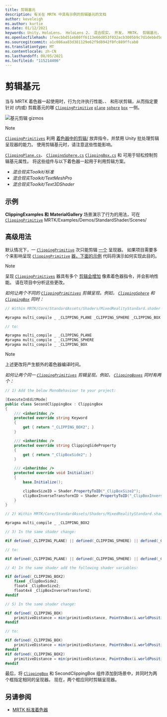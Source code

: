 ```yaml
---
title: 剪辑基元
description: 有关在 MRTK 中具有示例的剪辑基元的文档
author: keveleigh
ms.author: kurtie
ms.date: 01/12/2021
keywords: Unity，HoloLens， HoloLens 2， 混合现实， 开发， MRTK， 剪辑基元，
ms.openlocfilehash: 1feecbbd51eb80ff6113e66d053f032acb3005b9c7d1debbd5dfd46da0925798
ms.sourcegitcommit: a1c086aa83d381129e62f9d8942f0fc889ffcab0
ms.translationtype: MT
ms.contentlocale: zh-CN
ms.lasthandoff: 08/05/2021
ms.locfileid: "115214406"
---
```

# <a name="clipping-primitive"></a>剪辑基元

当与 MRTK 着色器一起使用时，行为允许执行性能、、 和形状剪辑，从而指定要针对 (内或) 剪裁基元的哪 [`ClippingPrimitive`](xref:Microsoft.MixedReality.Toolkit.Utilities.ClippingPrimitive) [`plane`](xref:Microsoft.MixedReality.Toolkit.Utilities.ClippingPlane) [`sphere`](xref:Microsoft.MixedReality.Toolkit.Utilities.ClippingSphere) [`box`](xref:Microsoft.MixedReality.Toolkit.Utilities.ClippingBox) 一侧。

![基元剪辑 gizmos](../images/mrtk-standard-shader/MRTK_PrimitiveClippingGizmos.gif)

> [!NOTE]
> [`ClippingPrimitives`](xref:Microsoft.MixedReality.Toolkit.Utilities.ClippingPrimitive) 利用 [着色器中的剪辑/](https://developer.download.nvidia.com/cg/clip.html) 放弃指令，并禁用 Unity 批处理剪辑呈现器的能力。 使用剪辑基元时，请注意这些性能影响。

[`ClippingPlane.cs`](xref:Microsoft.MixedReality.Toolkit.Utilities.ClippingPlane)、 [`ClippingSphere.cs`](xref:Microsoft.MixedReality.Toolkit.Utilities.ClippingSphere) [`ClippingBox.cs`](xref:Microsoft.MixedReality.Toolkit.Utilities.ClippingBox) 和 可用于轻松控制剪辑基元属性。 将这些组件与以下着色器一起用于利用剪辑方案。

- *混合现实Toolkit/标准*
- *混合现实Toolkit/TextMeshPro*
- *混合现实Toolkit/Text3DShader*

## <a name="examples"></a>示例

**ClippingExamples 和** **MaterialGallery** 场景演示了行为的用法，可在 [`ClippingPrimitive`](xref:Microsoft.MixedReality.Toolkit.Utilities.ClippingPrimitive) MRTK/Examples/Demos/StandardShader/Scenes/

## <a name="advanced-usage"></a>高级用法

默认情况下，一 [`ClippingPrimitive`](xref:Microsoft.MixedReality.Toolkit.Utilities.ClippingPrimitive) 次只能剪辑 [一个](https://docs.unity3d.com/ScriptReference/Renderer.html) 呈现器。 如果项目需要多个来影响呈现 [`ClippingPrimitive`](xref:Microsoft.MixedReality.Toolkit.Utilities.ClippingPrimitive) [器，下面的示例](https://docs.unity3d.com/ScriptReference/Renderer.html)  代码将演示如何实现此目的。

> [!NOTE]
> 呈现 [`ClippingPrimitives`](xref:Microsoft.MixedReality.Toolkit.Utilities.ClippingPrimitive) 器具有多个 [剪辑会增加](https://docs.unity3d.com/ScriptReference/Renderer.html) 像素着色器指令，并会影响性能。 请在项目中分析这些更改。

*如何让两个不同的 [`ClippingPrimitives`](xref:Microsoft.MixedReality.Toolkit.Utilities.ClippingPrimitive) 剪辑呈现。例如， [`ClippingSphere`](xref:Microsoft.MixedReality.Toolkit.Utilities.ClippingSphere) 和 [`ClippingBox`](xref:Microsoft.MixedReality.Toolkit.Utilities.ClippingBox) 同时：*

```C#
// Within MRTK/Core/StandardAssets/Shaders/MixedRealityStandard.shader (or another MRTK shader) change:

#pragma multi_compile _ _CLIPPING_PLANE _CLIPPING_SPHERE _CLIPPING_BOX

// to:

#pragma multi_compile _ _CLIPPING_PLANE
#pragma multi_compile _ _CLIPPING_SPHERE
#pragma multi_compile _ _CLIPPING_BOX
```

> [!NOTE]
> 上述更改将产生额外的着色器编译时间。

*如何让两个同一 [`ClippingPrimitives`](xref:Microsoft.MixedReality.Toolkit.Utilities.ClippingPrimitive) 剪辑呈现。例如， [`ClippingBoxes`](xref:Microsoft.MixedReality.Toolkit.Utilities.ClippingBox) 同时有两个：*

```C#
// 1) Add the below MonoBehaviour to your project:

[ExecuteInEditMode]
public class SecondClippingBox : ClippingBox
{
    /// <inheritdoc />
    protected override string Keyword
    {
        get { return "_CLIPPING_BOX2"; }
    }

    /// <inheritdoc />
    protected override string ClippingSideProperty
    {
        get { return "_ClipBoxSide2"; }
    }

    /// <inheritdoc />
    protected override void Initialize()
    {
        base.Initialize();

        clipBoxSizeID = Shader.PropertyToID("_ClipBoxSize2");
        clipBoxInverseTransformID = Shader.PropertyToID("_ClipBoxInverseTransform2");
    }
}

// 2) Within MRTK/Core/StandardAssets/Shaders/MixedRealityStandard.shader (or another MRTK shader) add the following multi_compile pragma:

#pragma multi_compile _ _CLIPPING_BOX2

// 3) In the same shader change:

#if defined(_CLIPPING_PLANE) || defined(_CLIPPING_SPHERE) || defined(_CLIPPING_BOX)

// to:

#if defined(_CLIPPING_PLANE) || defined(_CLIPPING_SPHERE) || defined(_CLIPPING_BOX) || defined(_CLIPPING_BOX2)

// 4) In the same shader add the following shader variables:

#if defined(_CLIPPING_BOX2)
    fixed _ClipBoxSide2;
    float4 _ClipBoxSize2;
    float4x4 _ClipBoxInverseTransform2;
#endif

// 5) In the same shader change:

#if defined(_CLIPPING_BOX)
    primitiveDistance = min(primitiveDistance, PointVsBox(i.worldPosition.xyz, _ClipBoxSize.xyz, _ClipBoxInverseTransform) * _ClipBoxSide);
#endif

// to:

#if defined(_CLIPPING_BOX)
    primitiveDistance = min(primitiveDistance, PointVsBox(i.worldPosition.xyz, _ClipBoxSize.xyz, _ClipBoxInverseTransform) * _ClipBoxSide);
#endif
#if defined(_CLIPPING_BOX2)
    primitiveDistance = min(primitiveDistance, PointVsBox(i.worldPosition.xyz, _ClipBoxSize2.xyz, _ClipBoxInverseTransform2) * _ClipBoxSide2);
#endif
```

最后，将 [`ClippingBox`](xref:Microsoft.MixedReality.Toolkit.Utilities.ClippingBox) 和 SecondClippingBox 组件添加到场景中，并同时为两个框指定相同的呈现器。 现在，两个框应同时剪辑呈现器。

## <a name="see-also"></a>另请参阅

- [MRTK 标准着色器](mrtk-standard-shader.md)
